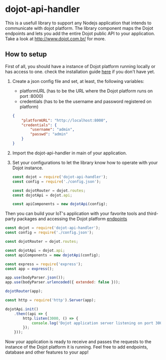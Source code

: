 # dojot-api-handler

This is a usefull library to support any Nodejs application that intends to communicate with dojot platform. The library component maps the Dojot endpoints and lets you add the entire Dojot public API to your application. Take a look at http://www.dojot.com.br/ for more.

## How to setup

First of all, you should have a instance of Dojot platform running locally or has access to one. check the installation guide [here](https://dojotdocs.readthedocs.io/en/latest/installation-guide.html) if you don't have yet. 

1. Create a json config file and set, at least, the following variables:

    * platformURL (has to be the URL where the Dojot platform runs on port :8000)
    * credentials (has to be the username and password registered on platform)

    ```JSON
    {
        "platformURL": "http://localhost:8000",
        "credentials": {
            "username": "admin",
            "passwd": "admin"
        }
    }
    ```

2. Import the dojot-api-handler in main of your application.

3. Set your configurations to let the library know how to operate with your Dojot instance.

    ```Javascript
    const dojot = require('dojot-api-handler');
    const config = require('./config.json');

    const dojotRouter = dojot.routes;
    const dojotApi = dojot.api;

    const apiComponents = new dojotApi(config);
    ```

Then you can build your IoT's application with your favorite tools and third-party packages and accessing the Dojot platform [endpoints](https://dojotdocs.readthedocs.io/en/latest/components-and-apis.html#exposed-apis)

```Javascript
const dojot = require('dojot-api-handler');
const config = require('./config.json');

const dojotRouter = dojot.routes;

const dojotApi = dojot.api;
const apiComponents = new dojotApi(config);

const express = require('express');
const app = express();

app.use(bodyParser.json());
app.use(bodyParser.urlencoded({ extended: false }));

dojotRouter(app);

const http = require('http').Server(app);

dojotApi.init()
    .then((api => {
        http.listen(3000, () => {
            console.log('Dojot application server listening on port 3000');
        });
    }));
```

Now your application is ready to receive and passes the requests to the instance of the Dojot platform it is running. Feel free to add endpoints, database and other features to your app!

